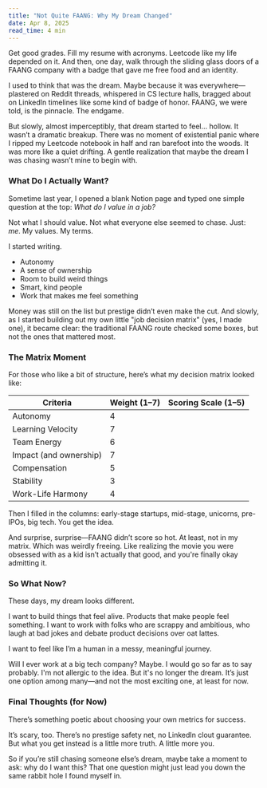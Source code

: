 ```yaml
---
title: "Not Quite FAANG: Why My Dream Changed"
date: Apr 8, 2025
read_time: 4 min
---
```


Get good grades. Fill my resume with acronyms. Leetcode like my life depended on it. And then, one day, walk through the sliding glass doors of a FAANG company with a badge that gave me free food and an identity. 

I used to think that was the dream. Maybe because it was everywhere—plastered on Reddit threads, whispered in CS lecture halls, bragged about on LinkedIn timelines like some kind of badge of honor. FAANG, we were told, is the pinnacle. The endgame.

But slowly, almost imperceptibly, that dream started to feel… hollow. It wasn’t a dramatic breakup. There was no moment of existential panic where I ripped my Leetcode notebook in half and ran barefoot into the woods. It was more like a quiet drifting. A gentle realization that maybe the dream I was chasing wasn’t mine to begin with.


### What Do I Actually Want?

Sometime last year, I opened a blank Notion page and typed one simple question at the top: *What do I value in a job?*

Not what I should value. Not what everyone else seemed to chase. Just: *me*. My values. My terms.

I started writing.

- Autonomy  
- A sense of ownership  
- Room to build weird things  
- Smart, kind people  
- Work that makes me feel something

Money was still on the list but prestige didn’t even make the cut. And slowly, as I started building out my own little "job decision matrix" (yes, I made one), it became clear: the traditional FAANG route checked some boxes, but not the ones that mattered most.



### The Matrix Moment

For those who like a bit of structure, here’s what my decision matrix looked like:

| Criteria                  | Weight (1–7) | Scoring Scale (1–5) |
|--------------------------|-------------|---------------------|
| Autonomy                 | 4           |                     |
| Learning Velocity        | 7           |                     |
| Team Energy              | 6           |                     |
| Impact (and ownership)   | 7           |                     |
| Compensation             | 5           |                     |
| Stability                | 3           |                     |
| Work-Life Harmony        | 4           |                     |

Then I filled in the columns: early-stage startups, mid-stage, unicorns, pre-IPOs, big tech. You get the idea.

And surprise, surprise—FAANG didn’t score so hot. At least, not in my matrix. Which was weirdly freeing. Like realizing the movie you were obsessed with as a kid isn’t actually that good, and you're finally okay admitting it.



### So What Now?

These days, my dream looks different.

I want to build things that feel alive. Products that make people feel something. I want to work with folks who are scrappy and ambitious, who laugh at bad jokes and debate product decisions over oat lattes.

I want to feel like I’m a human in a messy, meaningful journey.

Will I ever work at a big tech company? Maybe. I would go so far as to say probably. I'm not allergic to the idea. But it's no longer the dream. It’s just one option among many—and not the most exciting one, at least for now.



### Final Thoughts (for Now)

There’s something poetic about choosing your own metrics for success.

It’s scary, too. There’s no prestige safety net, no LinkedIn clout guarantee. But what you get instead is a little more truth. A little more you.

So if you’re still chasing someone else’s dream, maybe take a moment to ask: why do I want this? That one question might just lead you down the same rabbit hole I found myself in.


